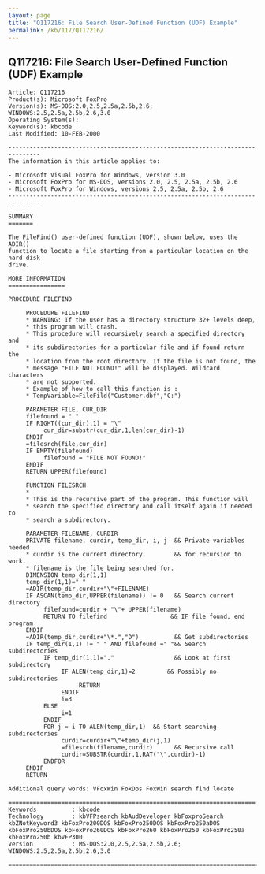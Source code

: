 ```yaml
---
layout: page
title: "Q117216: File Search User-Defined Function (UDF) Example"
permalink: /kb/117/Q117216/
---
```


## Q117216: File Search User-Defined Function (UDF) Example

	Article: Q117216
	Product(s): Microsoft FoxPro
	Version(s): MS-DOS:2.0,2.5,2.5a,2.5b,2.6; WINDOWS:2.5,2.5a,2.5b,2.6,3.0
	Operating System(s): 
	Keyword(s): kbcode
	Last Modified: 10-FEB-2000
	
	-------------------------------------------------------------------------------
	The information in this article applies to:
	
	- Microsoft Visual FoxPro for Windows, version 3.0 
	- Microsoft FoxPro for MS-DOS, versions 2.0, 2.5, 2.5a, 2.5b, 2.6 
	- Microsoft FoxPro for Windows, versions 2.5, 2.5a, 2.5b, 2.6 
	-------------------------------------------------------------------------------
	
	SUMMARY
	=======
	
	The FileFind() user-defined function (UDF), shown below, uses the ADIR()
	function to locate a file starting from a particular location on the hard disk
	drive.
	
	MORE INFORMATION
	================
	
	PROCEDURE FILEFIND
	
	     PROCEDURE FILEFIND
	     * WARNING: If the user has a directory structure 32+ levels deep,
	     * this program will crash.
	     * This procedure will recursively search a specified directory and
	     * its subdirectories for a particular file and if found return the
	     * location from the root directory. If the file is not found, the
	     * message "FILE NOT FOUND!" will be displayed. Wildcard characters
	     * are not supported.
	     * Example of how to call this function is :
	     * TempVariable=FileFild("Customer.dbf","C:")
	
	     PARAMETER FILE, CUR_DIR
	     filefound = " "
	     IF RIGHT((cur_dir),1) = "\"
	          cur_dir=substr(cur_dir,1,len(cur_dir)-1)
	     ENDIF
	     =filesrch(file,cur_dir)
	     IF EMPTY(filefound)
	          filefound = "FILE NOT FOUND!"
	     ENDIF
	     RETURN UPPER(filefound)
	
	     FUNCTION FILESRCH
	     *
	     * This is the recursive part of the program. This function will
	     * search the specified directory and call itself again if needed to
	     * search a subdirectory.
	
	     PARAMETER FILENAME, CURDIR
	     PRIVATE filename, curdir, temp_dir, i, j  && Private variables needed
	     * curdir is the current directory.        && for recursion to work.
	     * filename is the file being searched for.
	     DIMENSION temp_dir(1,1)
	     temp_dir(1,1)=" "
	     =ADIR(temp_dir,curdir+"\"+FILENAME)
	     IF ASCAN(temp_dir,UPPER(filename)) != 0   && Search current directory
	          filefound=curdir + "\"+ UPPER(filename)
	          RETURN TO filefind                  && IF file found, end program
	     ENDIF
	     =ADIR(temp_dir,curdir+"\*.","D")          && Get subdirectories
	     IF temp_dir(1,1) != " " AND filefound =" "&& Search subdirectories
	          IF temp_dir(1,1)="."                 && Look at first subdirectory
	               IF ALEN(temp_dir,1)=2         && Possibly no subdirectories
	                    RETURN
	               ENDIF
	               i=3
	          ELSE
	               i=1
	          ENDIF
	          FOR j = i TO ALEN(temp_dir,1)  && Start searching subdirectories
	               curdir=curdir+"\"+temp_dir(j,1)
	               =filesrch(filename,curdir)      && Recursive call
	               curdir=SUBSTR(curdir,1,RAT("\",curdir)-1)
	          ENDFOR
	     ENDIF
	     RETURN
	
	Additional query words: VFoxWin FoxDos FoxWin search find locate
	
	======================================================================
	Keywords          : kbcode 
	Technology        : kbVFPsearch kbAudDeveloper kbFoxproSearch kbZNotKeyword3 kbFoxPro200DOS kbFoxPro250DOS kbFoxPro250aDOS kbFoxPro250bDOS kbFoxPro260DOS kbFoxPro260 kbFoxPro250 kbFoxPro250a kbFoxPro250b kbVFP300
	Version           : MS-DOS:2.0,2.5,2.5a,2.5b,2.6; WINDOWS:2.5,2.5a,2.5b,2.6,3.0
	
	=============================================================================
	
